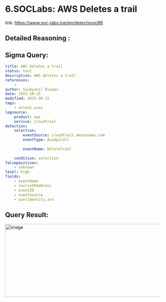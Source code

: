 # 6.SOCLabs: AWS Deletes a trail

link: https://www.soc-labs.top/en/detections/86

## Detailed Reasoning :


## Sigma Query:

```yaml
title: AWS Deletes a trail
status: test
description: AWS Deletes a trail
references:
    - 
author: Soumyanil Biswas
date: 2025-10-15
modified: 2025-10-15
tags:
    - attack.xxxx
logsource:
    product: aws
    service: cloudtrail
detection:
    selection:
        eventSource: cloudtrail.amazonaws.com
        eventType: AwsApiCall
        
        eventName: DeleteTrail
        
    condition: selection 
falsepositives:
    - unknown
level: high
fields:
    - eventName
    - sourceIPAddress
    - eventID
    - eventSource
    - userIdentity.arn
```

## Query Result:

<img width="1655" height="236" alt="image" src="https://github.com/user-attachments/assets/59543385-c1aa-4956-8152-58c0685471d3" />


